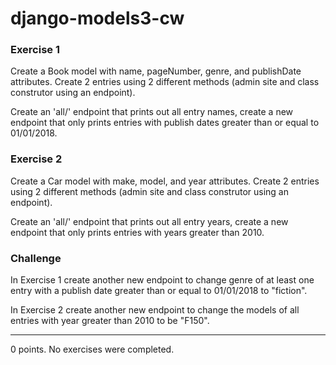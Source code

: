 # django-models3-cw

### Exercise 1
Create a Book model with name, pageNumber, genre, and publishDate attributes. Create 2 entries using 2 different methods (admin site and class construtor using an endpoint).

Create an 'all/' endpoint that prints out all entry names, create a new endpoint that only prints entries with publish dates greater than or equal to 01/01/2018.

### Exercise 2
Create a Car model with make, model, and year attributes. Create 2 entries using 2 different methods (admin site and class construtor using an endpoint).

Create an 'all/' endpoint that prints out all entry years, create a new endpoint that only prints entries with years greater than 2010.

### Challenge
In Exercise 1 create another new endpoint to change genre of at least one entry with a publish date greater than or equal to 01/01/2018 to "fiction".

In Exercise 2 create another new endpoint to change the models of all entries with year greater than 2010 to be "F150".
<hr>
0 points. No exercises were completed.
